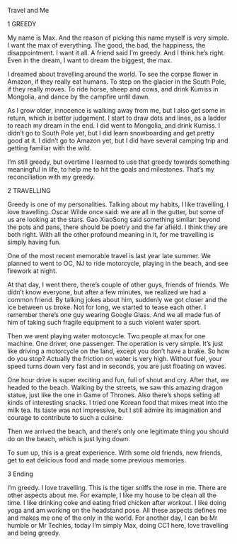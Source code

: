 Travel and Me

1 GREEDY

My name is Max. And the reason of picking this name myself is very simple. I want the max of everything. The good, the bad, the happiness, the disappointment. I want it all. A friend said I’m greedy. And I think he’s right. Even in the dream, I want to dream the biggest, the max.

I dreamed about travelling around the world. To see the corpse flower in Amazon, if they really eat humans. To step on the glacier in the South Pole, if they really moves. To ride horse, sheep and cows, and drink Kumiss in Mongolia, and dance by the campfire until dawn.

As I grow older, innocence is walking away from me, but I also get some in return, which is better judgement. I start to draw dots and lines, as a ladder to reach my dream in the end. I did went to Mongolia, and drink Kumiss. I didn’t go to South Pole yet, but I did learn snowboarding and get pretty good at it. I didn’t go to Amazon yet, but I did have several camping trip and getting familiar with the wild.

I’m still greedy, but overtime I learned to use that greedy towards something meaningful in life, to help me to hit the goals and milestones. That’s my reconciliation with my greedy.

2 TRAVELLING

Greedy is one of my personalities. Talking about my habits, I like travelling, I love travelling. Oscar Wilde once said: we are all in the gutter, but some of us are looking at the stars. Gao XiaoSong said something similar: beyond the pots and pans, there should be poetry and the far afield. I think they are both right. With all the other profound meaning in it, for me travelling is simply having fun. 

One of the most recent memorable travel is last year late summer. We planned to went to OC, NJ to ride motorcycle, playing in the beach, and see firework at night. 

At that day, I went there, there’s couple of other guys, friends of friends. We didn’t know everyone, but after a few minutes, we realized we had a common friend. By talking jokes about him, suddenly we got closer and the ice between us broke. Not for long, we started to tease each other. I remember there’s one guy wearing Google Glass. And we all made fun of him of taking such fragile equipment to a such violent water sport.

Then we went playing water motorcycle. Two people at max for one machine. One driver, one passenger. The operation is very simple. It’s just like driving a motorcycle on the land, except you don’t have a brake. So how do you stop? Actually the friction on water is very high. Without fuel, your speed turns down very fast and in seconds, you are just floating on waves.

One hour drive is super exciting and fun, full of shout and cry. After that, we headed to the beach. Walking by the streets, we saw this amazing dragon statue, just like the one in Game of Thrones. Also there’s shops selling all kinds of interesting snacks. I tried one Korean food that mixes meat into the milk tea. Its taste was not impressive, but I still admire its imagination and courage to contribute to such a cuisine.

Then we arrived the beach, and there’s only one legitimate thing you should do on the beach, which is just lying down.

To sum up, this is a great experience. With some old friends, new friends, get to eat delicious food and made some previous memories.

3 Ending

I’m greedy. I love travelling. This is the tiger sniffs the rose in me. There are other aspects about me. For example, I like my house to be clean all the time. I like drinking coke and eating fried chicken after workout. I like doing yoga and am working on the headstand pose. All these aspects defines me and makes me one of the only in the world. For another day, I can be Mr humble or Mr Techies, today I’m simply Max, doing CC1 here, love travelling and being greedy. 

